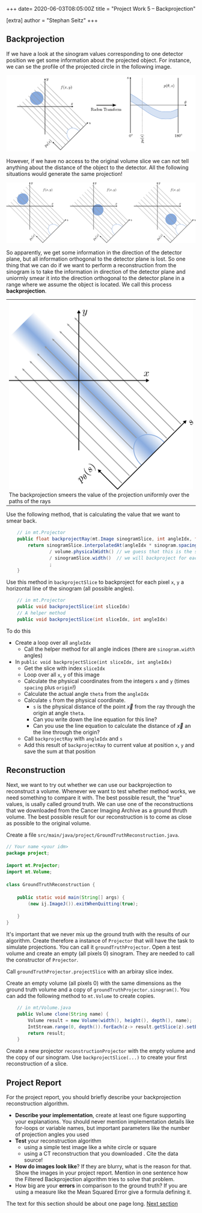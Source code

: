 +++
date= 2020-06-03T08:05:00Z
title = "Project Work 5 – Backprojection"

[extra]
author = "Stephan Seitz"
+++


## Backprojection

If we have a look at the sinogram values corresponding to one detector position we get some information about the projected object.
For instance, we can se the profile of the projected circle in the following image.

![sinogram](../sinogram.png)

However, if we have no access to the original volume slice we can not tell anything about the distance of the object to the detector.
All the following situations would generate the same projection!


![sinogram](../projection_distance.png)

So apparently, we get some information in the direction of the detector plane, but all information orthogonal to the detector plane
is lost.
So one thing that we can do if we want to perform a reconstruction from the sinogram is to take the information in direction of the detector plane
and uniormly smear it into the direction orthogonal to the detector plane in a range where we assume the object is located.
We call this process **backprojection**.

<table>
<tr>
    <th><img align="center" src="../backprojection.png" ></th>
<tr>
<tr>
    <td>The backprojection smeers the value of the projection uniformly over the paths of the rays</td>
<tr>
</table>

Use the following method, that is calculating the value that we want to smear back.
```java
    // in mt.Projector
    public float backprojectRay(mt.Image sinogramSlice, int angleIdx, float s) {
        return sinogramSlice.interpolatedAt(angleIdx * sinogram.spacing, s) // * sinogram.spacing is necessary because spacing is not valid for our angle indices (actually each coordinate should have their own spacing. That's the revenge for us being lazy.).
                / volume.physicalWidth() // we guess that this is the size of our object
                / sinogramSlice.width()  // we will backproject for each angle. We can take the mean of all angle position that we have here.
                ;
    }
```
Use this method in `backprojectSlice` to backproject for each pixel `x`, `y` a horizontal line of the sinogram (all possible angles).

```java
    // in mt.Projector
    public void backprojectSlice(int sliceIdx)
    // A helper method
    public void backprojectSlice(int sliceIdx, int angleIdx)
```

To do this 

- Create a loop over all `angleIdx`
    - Call the helper method for all angle indices (there are `sinogram.width` angles)
- In `public void backprojectSlice(int sliceIdx, int angleIdx)`
    - Get the slice with index `sliceIdx`
    - Loop over all `x`, `y` of this image
    - Calculate the physical coordinates from the integers `x` and `y` (times `spacing` plus `origin`!)
    - Calculate the actual angle `theta` from the `angleIdx`
    - Calculate `s` from the physical coordinate.
      - `s` is the physical distance of the point $\vec{x}$ from the ray through the origin at angle `theta`.
      - Can you write down the line equation for this line?
      - Can you use the line equation to calculate the distance of $\vec{x}$ an the line through the origin?
    - Call `backprojectRay` with `angleIdx` and `s`
    - Add this result of `backprojectRay` to current value at position `x`, `y` and save the sum at that position

<!--*Hint: You may have seen that all the CT reconstructions from the Cancer Imaging Archive contain only image information-->
<!--within a circular region. If you want to, you can only regard `x`,`y` coordinates within that region or set them to 0 after-->
<!--the backprojection. If you do that, you should mention it in the project report.*-->


## Reconstruction

Next, we want to try out whether we can use our backprojection to reconstruct a volume.
Whenever we want to test whether method works, we need something to compare it with.
The best possible result, the "true" values, is usally called ground truth.
We can use one of the reconstructions that we downloaded from the Cancer Imaging Archive as a ground thruth volume.
The best possible result for our reconstruction is to come as close as possible to the original volume.

Create a file `src/main/java/project/GroundTruthReconstruction.java`.

```java
// Your name <your idm>
package project;

import mt.Projector;
import mt.Volume;

class GroundTruthReconstruction {

    public static void main(String[] args) {
        (new ij.ImageJ()).exitWhenQuitting(true);

    }
}
```

It's important that we never mix up the ground truth with the results of our algorithm.
Create therefore a instance of `Projector` that will have the task to simulate projections.
You can call it `groundTruthProjector`. 
Open a test volume and create an empty (all pixels 0) sinogram. They are needed to call the constructor of `Projector`.

Call `groundTruthProjector.projectSlice` with an arbiray slice index.
<!--You get the generated sinogram slice with `groundTruthProjector.sinogram().getSlice(...)`.-->

Create an empty volume (all pixels 0)  with the same dimensions as the ground truth volume and a copy of `groundTruthProjector.sinogram()`.
You can add the following method to `mt.Volume` to create copies.

```java
    // in mt/Volume.java
    public Volume clone(String name) {
        Volume result = new Volume(width(), height(), depth(), name);
        IntStream.range(0, depth()).forEach(z-> result.getSlice(z).setBuffer(Arrays.copyOf(slices[z].buffer(), slices[z].buffer().length)));
        return result;
    }
```

Create a new projector `reconstructionProjector` with the empty volume and the copy of our sinogram.
Use `backprojectSlice(...)` to create your first reconstruction of a slice.

## Project Report

For the project report, you should briefly describe your backprojection reconstruction algorithm.

- **Describe your implementation**, create at least one figure supporting your explanations.
You should never mention implementation details like for-loops or variable names, but important parameters like the number
of projection angles you used
- **Test** your reconstruction algorithm
    - using a simple test image like a white circle or square
    - using a CT reconstruction that you downloaded . Cite the data source!
- **How do images look like**? If they are blurry, what is the reason for that.
Show the images in your project report.
Mention in one sentence how the Filtered Backprojection algorithm tries to solve that problem.
- How big are your **errors** in comparison to the ground truth? If you are using a measure like the Mean Squared Error give
a formula defining it.


The text for this section should be about one page long. 
[Next section](../reconstruction)
